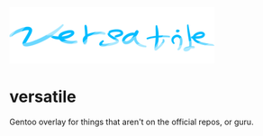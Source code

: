 ![The repository's logo, versatile; supposed to look glassy-ish but I have terrible talent with designing.](versatile.png)

# versatile

Gentoo overlay for things that aren't on the official repos, or guru.
